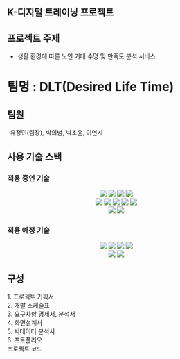## K-디지털 트레이닝 프로젝트

## 프로젝트 주제
- 생활 환경에 따른 노인 기대 수명 및 만족도 분석 서비스

# 팀명 : DLT(Desired Life Time)

## 팀원
 -유정민(팀장), 박의범, 박초윤, 이연지

## 사용 기술 스택


### 적용 중인 기술
<div align = "center">
 <img src="https://img.shields.io/badge/java-007396?style=for-the-badge&logo=java&logoColor=white"> <!-- Java -->
 <img src="https://img.shields.io/badge/JSP-ff7f00?style=for-the-badge&logo=JSP&logoColor=white"> <!-- JSP -->
 <img src="https://img.shields.io/badge/Servlet-ff0000?style=for-the-badge&logo=Servlet&logoColor=white"> <!-- Servlet -->
 <img src="https://img.shields.io/badge/oracle-F80000?style=for-the-badge&logo=oracle&logoColor=white"> <!-- Oracle DB -->
 


 <br>
 <img src="https://img.shields.io/badge/html5-E34F26?style=for-the-badge&logo=html5&logoColor=white"> <!-- HTML5 -->
 <img src="https://img.shields.io/badge/css-1572B6?style=for-the-badge&logo=css3&logoColor=white">    <!-- Css3 -->
 <img src="https://img.shields.io/badge/javascript-F7DF1E?style=for-the-badge&logo=javascript&logoColor=black">  <!-- JavaScript -->
 <img src="https://img.shields.io/badge/jquery-0769AD?style=for-the-badge&logo=jquery&logoColor=white"> <!-- JQuery -->
 <img src="https://img.shields.io/badge/bootstrap-7952B3?style=for-the-badge&logo=bootstrap&logoColor=white"> <!-- BootStrap -->

 <br>
 <img src="https://img.shields.io/badge/apache tomcat-F8DC75?style=for-the-badge&logo=apachetomcat&logoColor=white"> <!-- tomcat9 -->
 <img src="https://img.shields.io/badge/git-F05032?style=for-the-badge&logo=git&logoColor=white"> <!-- git -->
</div>
 

### 적용 예정 기술
<div align = "center">
 <img src="https://img.shields.io/badge/spring-6DB33F?style=for-the-badge&logo=spring&logoColor=white"> <!-- Spring MVC -->
 <img src="https://img.shields.io/badge/springboot-6DB33F?style=for-the-badge&logo=springboot&logoColor=white"> <!-- Spring Boot -->
 <img src="https://img.shields.io/badge/linux-FCC624?style=for-the-badge&logo=linux&logoColor=black"> <!-- Linux -->
 <img src="https://img.shields.io/badge/aws-232F3E?style=for-the-badge&logo=amazonaws&logoColor=white"> <!-- AWS -->

 <br>
 <img src="https://img.shields.io/badge/react-61DAFB?style=for-the-badge&logo=React&logoColor=white"> <!-- React.js -->
 <img src="https://img.shields.io/badge/docker-2496ED?style=for-the-badge&logo=Docker&logoColor=white"> <!-- Docker -->

</div>

## 구성
<div>
 1. 프로젝트 기획서<br>
 2. 개발 스케쥴표<br>
 3. 요구사항 명세서, 분석서<br>
 4. 화면설계서<br>
 5. 빅데이터 분석서<br>
 6. 포트폴리오 <br>
 프로젝트 코드
</div>



